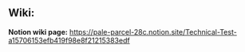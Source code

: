 ## Wiki:
**Notion wiki page:** https://pale-parcel-28c.notion.site/Technical-Test-a15706153efb419f98e8f21215383edf
